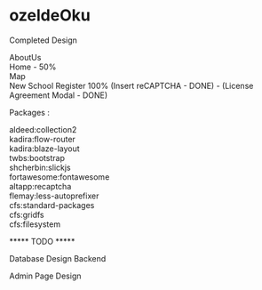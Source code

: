 # ozeldeOku

Completed Design

AboutUs</br>
Home - 50%</br>
Map</br>
New School Register 100% (Insert reCAPTCHA - DONE) - (License Agreement Modal - DONE)</br>

Packages : 

aldeed:collection2</br>
kadira:flow-router</br>
kadira:blaze-layout</br>
twbs:bootstrap</br>
shcherbin:slickjs</br>
fortawesome:fontawesome</br>
altapp:recaptcha</br>
flemay:less-autoprefixer</br>
cfs:standard-packages</br>
cfs:gridfs</br>
cfs:filesystem</br>

***** TODO ***** </br>

Database Design
Backend

Admin Page Design

